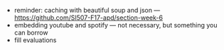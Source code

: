 - reminder: caching with beautiful soup and json — https://github.com/SI507-F17-apd/section-week-6
- embedding youtube and spotify — not necessary, but something you can borrow
- fill evaluations

